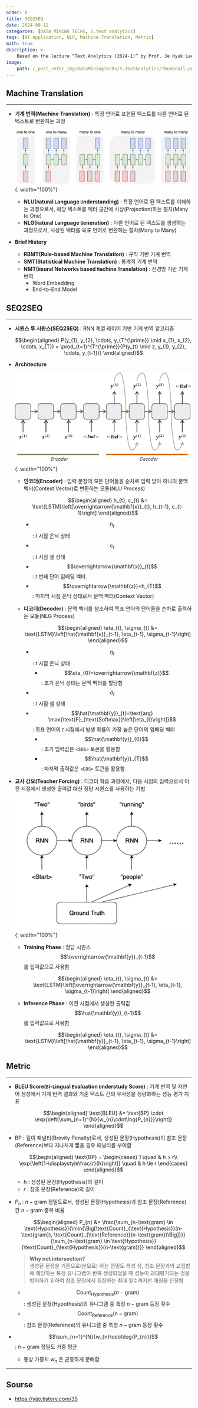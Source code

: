 ```yaml
---
order: 8
title: SEQ2SEQ
date: 2024-08-12
categories: [DATA MINING TECHS, 5.text analytics]
tags: [AI Application, NLP, Machine Translation, Metric]
math: true
description: >-
    Based on the lecture “Text Analytics (2024-1)” by Prof. Je Hyuk Lee, Dept. of Data Science, The Grad. School, Kookmin Univ.
image:
    path: /_post_refer_img/DataMiningTechs/5.TextAnalytics/Thumbnail.png
---
```


## Machine Translation
-----

- **기계 번역(Machine Translation)** : 특정 언어로 표현된 텍스트를 다른 언어로 된 텍스트로 변환하는 과정

    ![01](/_post_refer_img/DataMiningTechs/5.TextAnalytics/08-01.jpg){: width="100%"}

    - **NLU(`N`atural `L`anguage `U`nderstanding)** : 특정 언어로 된 텍스트를 이해하는 과정으로서, 해당 텍스트를 벡터 공간에 사상(Projection)하는 절차(Many to One)
    - **NLG(`N`atural `L`anguage `G`eneration)** : 다른 언어로 된 텍스트를 생성하는 과정으로서, 사상된 벡터를 목표 언어로 변환하는 절차(Many to Many)

- **Brief History**
    - **RBMT(Rule-based Machine Translation)** : 규칙 기반 기계 번역
    - **SMT(Statistical Machine Translation)** : 통계적 기계 번역
    - **NMT(`N`eural Networks based `M`achine `T`ranslation)** : 신경망 기반 기계 번역
        - Word Embedding
        - End-to-End Model

## SEQ2SEQ
-----

- **시퀀스 투 시퀀스(SEQ2SEQ)** : RNN 계열 레이어 기반 기계 번역 알고리즘

    $$\begin{aligned}
    P(y_{1}, y_{2}, \cdots, y_{T^{\prime}} \mid x_{1}, x_{2}, \cdots, x_{T})
    = \prod_{t=1}^{T^{\prime}}{P(y_{t} \mid z, y_{1}, y_{2}, \cdots, y_{t-1})}
    \end{aligned}$$

- **Architecture**

    ![02](/_post_refer_img/DataMiningTechs/5.TextAnalytics/08-02.jpg){: width="100%"}

    - **인코더(Encoder)** : 입력 문장의 모든 단어들을 순차로 입력 받아 하나의 문맥 벡터(Context Vector)로 변환하는 모듈(NLU Process)

        $$\begin{aligned}
        h_{t}, c_{t}
        &= \text{LSTM}\left[\overrightarrow{\mathbf{x}}_{t}, h_{t-1}, c_{t-1}\right]
        \end{aligned}$$

        - $$h_{t}$$ : $t$ 시점 은닉 상태
        - $$c_{t}$$ : $t$ 시점 셀 상태
        - $$\overrightarrow{\mathbf{x}}_{t}$$ : $t$ 번째 단어 임베딩 벡터
        - $$\overrightarrow{\mathbf{z}}=h_{T}$$ : 마지막 시점 은닉 상태로서 문맥 벡터(Context Vector)

    - **디코더(Decoder)** : 문맥 벡터를 참조하여 목표 언어의 단어들을 순차로 출력하는 모듈(NLG Process)

        $$\begin{aligned}
        \eta_{t}, \sigma_{t}
        &= \text{LSTM}\left[\hat{\mathbf{v}}_{t-1}, \eta_{t-1}, \sigma_{t-1}\right]
        \end{aligned}$$

        - $$\eta_{t}$$ : $t$ 시점 은닉 상태
            - $$\eta_{0}=\overrightarrow{\mathbf{z}}$$ : 초기 은닉 상태는 문맥 벡터를 할당함
        - $$\sigma_{t}$$ : $t$ 시점 셀 상태
        - $$\hat{\mathbf{y}}_{t}=\text{arg} \max{\text{F}_{\text{Softmax}}\left[\eta_{t}\right]}$$ : 목표 언어의 $t$ 시점에서 발생 확률이 가장 높은 단어의 임베딩 벡터
            - $$\hat{\mathbf{y}}_{0}$$ : 초기 입력값은 `<SOS>` 토큰을 활용함
            - $$\hat{\mathbf{y}}_{T}$$ : 마지막 출력값은 `<EOS>` 토큰을 활용함

- **교사 강요(Teacher Forcing)** : 디코더 학습 과정에서, 다음 시점의 입력으로서 이전 시점에서 생성한 출력값 대신 정답 시퀀스를 사용하는 기법

    ![03](/_post_refer_img/DataMiningTechs/5.TextAnalytics/08-03.png){: width="100%"}

    - **Training Phase** : 정답 시퀀스 $$\overrightarrow{\mathbf{y}}_{t-1}$$ 를 입력값으로 사용함

        $$\begin{aligned}
        \eta_{t}, \sigma_{t}
        &= \text{LSTM}\left[\overrightarrow{\mathbf{y}}_{t-1}, \eta_{t-1}, \sigma_{t-1}\right]
        \end{aligned}$$

    - **Inference Phase** : 이전 시점에서 생성한 출력값 $$\hat{\mathbf{y}}_{t-1}$$ 를 입력값으로 사용함

        $$\begin{aligned}
        \eta_{t}, \sigma_{t}
        &= \text{LSTM}\left[\hat{\mathbf{y}}_{t-1}, \eta_{t-1}, \sigma_{t-1}\right]
        \end{aligned}$$

## Metric
-----

- **BLEU Score(`B`i-`L`ingual `E`valuation `U`nderstudy Score)** : 기계 번역 및 자연어 생성에서 기계 번역 결과와 기준 텍스트 간의 유사성을 정량화하는 성능 평가 지표

    $$\begin{aligned}
    \text{BLEU}
    &= \text{BP} \cdot \exp{\left[\sum_{n=1}^{N}{w_{n}\cdot\log{P_{n}}}\right]}
    \end{aligned}$$

- $\text{BP}$ : 길이 패널티(Brevity Penalty)로서, 생성된 문장(Hypothesis)이 참조 문장(Reference)보다 지나치게 짧을 경우 패널티를 부여함

    $$\begin{aligned}
    \text{BP}
    = \begin{cases}
    1 \quad & h > r\\
    \exp{\left[1-\displaystyle\frac{r}{h}\right]} \quad & h \le r
    \end{cases}
    \end{aligned}$$

    - $h$ : 생성된 문장(Hypothesis)의 길이
    - $r$ : 참조 문장(Reference)의 길이

- $P_{n}$ : $n-\text{gram}$ 정밀도로서, 생성된 문장(Hypothesis)과 참조 문장(Reference) 간 $n-\text{gram}$ 중복 비율

	$$\begin{aligned}
    P_{n}
    &= \frac{\sum_{n-\text{gram} \in \text{Hypothesis}}{\min{\Big[\text{Count}_{\text{Hypothesis}}(n-\text{gram}), \text{Count}_{\text{Reference}}(n-\text{gram})\Big]}}}{\sum_{n-\text{gram} \in \text{Hypothesis}}{\text{Count}_{\text{Hypothesis}}(n-\text{gram})}}
    \end{aligned}$$

    > **Why not intersection?** <br> 생성된 문장을 기준으로(분모로) 하는 정밀도 특성 상, 참조 문장과의 교집합에 해당하는 특정 유니그램이 반복 생성되었을 때 성능이 과대평가되는 것을 방지하기 위하여 참조 문장에서 등장하는 최대 횟수까지만 매칭을 인정함

    - $$\text{Count}_{\text{Hypothesis}}(n-\text{gram})$$ : 생성된 문장(Hypothesis)의 유니그램 중 특정 $n-\text{gram}$ 등장 횟수
    - $$\text{Count}_{\text{Reference}}(n-\text{gram})$$ : 참조 문장(Reference)의 유니그램 중 특정 $n-\text{gram}$ 등장 횟수

- $$\sum_{n=1}^{N}{w_{n}\cdot\log{P_{n}}}$$ : $n-\text{gram}$ 정밀도 가중 평균
    - 통상 가중치 $w_{n}$ 은 균등하게 분배함

-----

## Sourse

- https://yjjo.tistory.com/35
